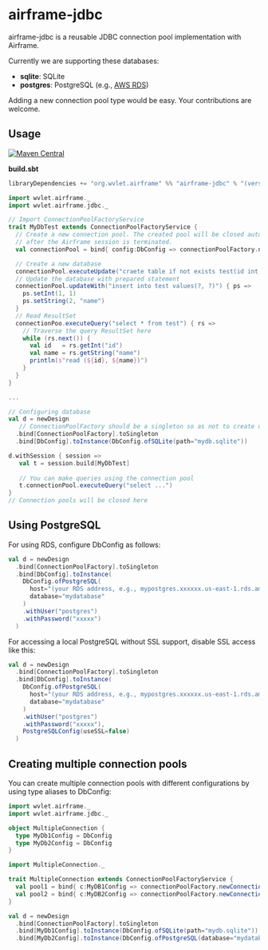 airframe-jdbc
====

airframe-jdbc is a reusable JDBC connection pool implementation with Airframe. 

Currently we are supporting these databases:

- **sqlite**: SQLite
- **postgres**: PostgreSQL (e.g., [AWS RDS](https://aws.amazon.com/rds/))

Adding a new connection pool type would be easy. Your contributions are welcome.


## Usage
[![Maven Central](https://maven-badges.herokuapp.com/maven-central/org.wvlet.airframe/airframe-jdbc_2.12/badge.svg)](http://central.maven.org/maven2/org/wvlet/airframe/airframe-jdbc_2.12/)

**build.sbt**

```scala
libraryDependencies += "org.wvlet.airframe" %% "airframe-jdbc" % "(version)"
```


```scala
import wvlet.airframe._
import wvlet.airframe.jdbc._

// Import ConnectionPoolFactoryService 
trait MyDbTest extends ConnectionPoolFactoryService {
  // Create a new connection pool. The created pool will be closed automatically
  // after the Airframe session is terminated.
  val connectionPool = bind{ config:DbConfig => connectionPoolFactory.newConnectionPool(config) }

  // Create a new database
  connectionPool.executeUpdate("craete table if not exists test(id int, name text)")
  // Update the database with prepared statement
  connectionPool.updateWith("insert into test values(?, ?)") { ps =>
    ps.setInt(1, 1)
    ps.setString(2, "name")  
  }
  // Read ResultSet
  connectionPoo.executeQuery("select * from test") { rs =>
    // Traverse the query ResultSet here
    while (rs.next()) {
      val id   = rs.getInt("id")
      val name = rs.getString("name")
      println(s"read (${id}, ${name})")
    }
  }
}

...

// Configuring database
val d = newDesign
   // ConnectionPoolFactory should be a singleton so as not to create duplicated pools
  .bind[ConnectionPoolFactory].toSingleton
  .bind[DbConfig].toInstance(DbConfig.ofSQLite(path="mydb.sqlite"))

d.withSession { session =>
   val t = session.build[MyDbTest]
   
   // You can make queries using the connection pool
   t.connectionPool.executeQuery("select ...")
}
// Connection pools will be closed here

```

## Using PostgreSQL

For using RDS, configure DbConfig as follows:

```scala
val d = newDesign
  .bind[ConnectionPoolFactory].toSingleton
  .bind[DbConfig].toInstance(
    DbConfig.ofPostgreSQL(
      host="(your RDS address, e.g., mypostgres.xxxxxx.us-east-1.rds.amazonaws.com)",
      database="mydatabase"
    )
    .withUser("postgres")
    .withPassword("xxxxx")
  )
```

For accessing a local PostgreSQL without SSL support, disable SSL access like this:
```scala
val d = newDesign
  .bind[ConnectionPoolFactory].toSingleton
  .bind[DbConfig].toInstance(
    DbConfig.ofPostgreSQL(
      host="(your RDS address, e.g., mypostgres.xxxxxx.us-east-1.rds.amazonaws.com)",
      database="mydatabase"
    )
    .withUser("postgres")
    .withPassword("xxxxx"),
    PostgreSQLConfig(useSSL=false)
  )
```

## Creating multiple connection pools

You can create multiple connection pools with different configurations by using type aliases to DbConfig:

```scala
import wvlet.airframe._
import wvlet.airframe.jdbc._

object MultipleConnection {
  type MyDb1Config = DbConfig
  type MyDb2Config = DbConfig 
}

import MultipleConnection._

trait MultipleConnection extends ConnectionPoolFactoryService {
  val pool1 = bind{ c:MyDB1Config => connectionPoolFactory.newConnectionPool(c) }
  val pool2 = bind{ c:MyDB2Config => connectionPoolFactory.newConnectionPool(c) }
}

val d = newDesign
  .bind[ConnectionPoolFactory].toSingleton
  .bind[MyDb1Config].toInstance(DbConfig.ofSQLite(path="mydb.sqlite"))
  .bind[MyDb2Config].toInstance(DbConfig.ofPostgreSQL(database="mydatabase"))

``` 
